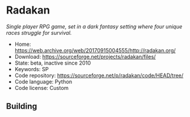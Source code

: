 # Radakan

_Single player RPG game, set in a dark fantasy setting where four unique races struggle for survival._

- Home: <https://web.archive.org/web/20170915004555/http://radakan.org/>
- Download: https://sourceforge.net/projects/radakan/files/
- State: beta, inactive since 2010
- Keywords: SP
- Code repository: https://sourceforge.net/p/radakan/code/HEAD/tree/
- Code language: Python
- Code license: Custom

## Building
